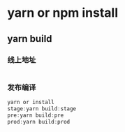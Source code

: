 # yarn or npm install

## yarn build

### 线上地址

```js
```

### 发布编译

```js
yarn or install
stage:yarn build:stage
pre:yarn build:pre
prod:yarn build:prod
```

